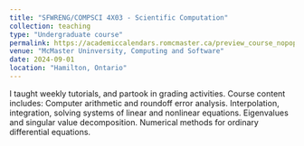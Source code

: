 ```yaml
---
title: "SFWRENG/COMPSCI 4X03 - Scientific Computation"
collection: teaching
type: "Undergraduate course"
permalink: https://academiccalendars.romcmaster.ca/preview_course_nopop.php?catoid=56&coid=280035
venue: "McMaster Uninversity, Computing and Software"
date: 2024-09-01
location: "Hamilton, Ontario"
---
```


I taught weekly tutorials, and partook in grading activities. Course content includes: Computer arithmetic and roundoff error analysis. Interpolation, integration, solving systems of linear and nonlinear equations. Eigenvalues and singular value decomposition. Numerical methods for ordinary differential equations.

